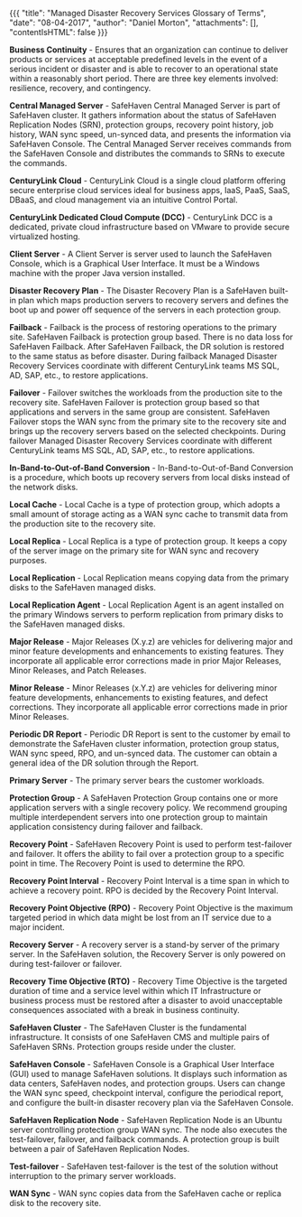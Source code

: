 {{{
"title": "Managed Disaster Recovery Services Glossary of Terms",
"date": "08-04-2017",
"author": "Daniel Morton",
"attachments": [],
"contentIsHTML": false
}}}

**Business Continuity** -  Ensures that an organization can continue to deliver products or services at acceptable predefined levels in the event of a serious incident or disaster and is able to recover to an operational state within a reasonably short period. There are three key elements involved: resilience, recovery, and contingency.

**Central Managed Server** - SafeHaven Central Managed Server is part of SafeHaven cluster. It gathers information about the status of SafeHaven Replication Nodes (SRN), protection groups, recovery point history, job history, WAN sync speed, un-synced data, and presents the information via SafeHaven Console. The Central Managed Server receives commands from the SafeHaven Console and distributes the commands to SRNs to execute the commands.

**CenturyLink Cloud** - CenturyLink Cloud is a single cloud platform offering secure enterprise cloud services ideal for business apps, IaaS, PaaS, SaaS, DBaaS, and cloud management via an intuitive Control Portal.

**CenturyLink Dedicated Cloud Compute (DCC)** - CenturyLink DCC is a dedicated, private cloud infrastructure based on VMware to provide secure virtualized hosting.

**Client Server** - A Client Server is server used to launch the SafeHaven Console, which is a Graphical User Interface. It must be a Windows machine with the proper Java version installed.

**Disaster Recovery Plan** - The Disaster Recovery Plan is a SafeHaven built-in plan which maps production servers to recovery servers and defines the boot up and power off sequence of the servers in each protection group.

**Failback** - Failback is the process of restoring operations to the primary site. SafeHaven Failback is protection group based. There is no data loss for SafeHaven Failback. After SafeHaven Failback, the DR solution is restored to the same status as before disaster. During failback Managed Disaster Recovery Services coordinate with different CenturyLink teams MS SQL, AD, SAP, etc., to restore applications.

**Failover** - Failover switches the workloads from the production site to the recovery site. SafeHaven Failover is protection group based so that applications and servers in the same group are consistent. SafeHaven Failover stops the WAN sync from the primary site to the recovery site and brings up the recovery servers based on the selected checkpoints. During failover Managed Disaster Recovery Services coordinate with different CenturyLink teams MS SQL, AD, SAP, etc., to restore applications.

**In-Band-to-Out-of-Band Conversion** - In-Band-to-Out-of-Band Conversion is a procedure, which boots up recovery servers from local disks instead of the network disks.

**Local Cache** - Local Cache is a type of protection group, which adopts a small amount of storage acting as a WAN sync cache to transmit data from the production site to the recovery site.

**Local Replica** - Local Replica is a type of protection group. It keeps a copy of the server image on the primary site for WAN sync and recovery purposes.

**Local Replication** - Local Replication means copying data from the primary disks to the SafeHaven managed disks.

**Local Replication Agent** - Local Replication Agent is an agent installed on the primary Windows servers to perform replication from primary disks to the SafeHaven managed disks.

**Major Release** - Major Releases (X.y.z) are vehicles for delivering major and minor feature developments and enhancements to existing features. They incorporate all applicable error corrections made in prior Major Releases, Minor Releases, and Patch Releases.

**Minor Release** - Minor Releases (x.Y.z) are vehicles for delivering minor feature developments, enhancements to existing features, and defect corrections. They incorporate all applicable error corrections made in prior Minor Releases.

**Periodic DR Report** - Periodic DR Report is sent to the customer by email to demonstrate the SafeHaven cluster information, protection group status, WAN sync speed, RPO, and un-synced data. The customer can obtain a general idea of the DR solution through the Report.

**Primary Server** - The primary server bears the customer workloads.

**Protection Group** - A SafeHaven Protection Group contains one or more application servers with a single recovery policy. We recommend grouping multiple interdependent servers into one protection group to maintain application consistency during failover and failback.

**Recovery Point** - SafeHaven Recovery Point is used to perform test-failover and failover. It offers the ability to fail over a protection group to a specific point in time. The Recovery Point is used to determine the RPO.

**Recovery Point Interval** - Recovery Point Interval is a time span in which to achieve a recovery point. RPO is decided by the Recovery Point Interval.

**Recovery Point Objective (RPO)** - Recovery Point Objective is the maximum targeted period in which data might be lost from an IT service due to a major incident.

**Recovery Server** - A recovery server is a stand-by server of the primary server. In the SafeHaven solution, the Recovery Server is only powered on during test-failover or failover.

**Recovery Time Objective (RTO)** - Recovery Time Objective is the targeted duration of time and a service level within which IT Infrastructure or business process must be restored after a disaster to avoid unacceptable consequences associated with a break in business continuity.

**SafeHaven Cluster** - The SafeHaven Cluster is the fundamental infrastructure. It consists of one SafeHaven CMS and multiple pairs of SafeHaven SRNs. Protection groups reside under the cluster.

**SafeHaven Console** - SafeHaven Console is a Graphical User Interface (GUI) used to manage SafeHaven solutions. It displays such information as data centers, SafeHaven nodes, and protection groups. Users can change the WAN sync speed, checkpoint interval, configure the periodical report, and configure the built-in disaster recovery plan via the SafeHaven Console.

**SafeHaven Replication Node** - SafeHaven Replication Node is an Ubuntu server controlling protection group WAN sync. The node also executes the test-failover, failover, and failback commands. A protection group is built between a pair of SafeHaven Replication Nodes.

**Test-failover** - SafeHaven test-failover is the test of the solution without interruption to the primary server workloads.

**WAN Sync** - WAN sync copies data from the SafeHaven cache or replica disk to the recovery site.
